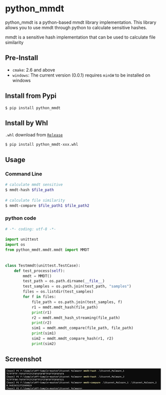 # python_mmdt

python_mmdt is a python-based mmdt library implementation. This library allows you to use mmdt through python to calculate sensitive hashes.

mmdt is a sensitive hash implementation that can be used to calculate file similarity

## Pre-Install

* `cmake`: 2.6 and above
* `windows`: The current version (0.0.1) requires `minGW` to be installed on windows

## Install from Pypi

```
$ pip install python_mmdt
```

## Install by Whl

`.whl` download from [`Release`](https://github.com/a232319779/python_mmdt/releases)

```
$ pip install python_mmdt-xxx.whl
```

## Usage

### Command Line

```sh
# calculate mmdt sensitive
$ mmdt-hash $file_path

# calculate file similarity
$ mmdt-compare $file_path1 $file_path2
```

### python code

```python
# -*- coding: utf-8 -*-

import unittest
import os
from python_mmdt.mmdt.mmdt import MMDT


class Testmmdt(unittest.TestCase):
    def test_process(self):
        mmdt = MMDT()
        test_path = os.path.dirname(__file__)
        test_samples = os.path.join(test_path, "samples")
        files = os.listdir(test_samples)
        for f in files:
            file_path = os.path.join(test_samples, f)
            r1 = mmdt.mmdt_hash(file_path)
            print(r1)
            r2 = mmdt.mmdt_hash_streaming(file_path)
            print(r2)
            sim1 = mmdt.mmdt_compare(file_path, file_path)
            print(sim1)
            sim2 = mmdt.mmdt_compare_hash(r1, r2)
            print(sim2)
```

## Screenshot

![python-mmdt](./pictures/python-mmdt.jpg)